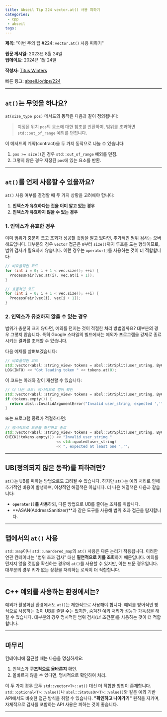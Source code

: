 ```yaml
---
title: Abseil Tip 224 vector.at() 사용 피하기
categories:
 - cpp
 - abseil
tags:
---
```



**제목:** "이번 주의 팁 #224: `vector.at()` 사용 피하기"  

**원문 게시일:** 2023년 8월 24일  
**업데이트:** 2024년 1월 24일  

**작성자:** [Titus Winters](mailto:titus@cs.ucr.edu)  

빠른 링크: [abseil.io/tips/224](https://abseil.io/tips/224)  

---

## **`at()`는 무엇을 하나요?**

`at(size_type pos)` 메서드의 동작은 다음과 같이 정의됩니다:

> 지정된 위치 `pos`의 요소에 대한 참조를 반환하며, 범위를 초과하면 `std::out_of_range` 예외를 던집니다.

이 메서드의 계약(contract)을 두 가지 동작으로 나눌 수 있습니다:
1. `pos >= size()`인 경우 `std::out_of_range` 예외를 던짐.
2. 그렇지 않은 경우 지정된 `pos`에 있는 요소를 반환.

---

## **`at()`를 언제 사용할 수 있을까요?**

`at()` 사용 여부를 결정할 때 두 가지 상황을 고려해야 합니다:
1. **인덱스가 유효하다는 것을 이미 알고 있는 경우**  
2. **인덱스가 유효하지 않을 수 있는 경우**

### **1. 인덱스가 유효한 경우**
이미 범위가 충분히 크고 조회가 성공할 것임을 알고 있다면, 추가적인 범위 검사는 오버헤드입니다. 대부분의 경우 `vector` 접근은 `0`부터 `size()`까지 루프를 도는 형태이므로, 범위 검사가 필요하지 않습니다. 이런 경우는 `operator[]`를 사용하는 것이 더 적합합니다:

```cpp
// 비효율적인 코드
for (int i = 0; i + 1 < vec.size(); ++i) {
  ProcessPair(vec.at(i), vec.at(i + 1));
}

// 효율적인 코드
for (int i = 0; i + 1 < vec.size(); ++i) {
  ProcessPair(vec[i], vec[i + 1]);
}
```

### **2. 인덱스가 유효하지 않을 수 있는 경우**
범위가 충분히 크지 않다면, 예외를 던지는 것이 적절한 처리 방법일까요? 대부분의 경우 그렇지 않습니다. 특히 Google 스타일의 빌드에서는 예외가 프로그램을 강제로 종료시키는 결과를 초래할 수 있습니다.

다음 예제를 살펴보겠습니다:

```cpp
// 비효율적인 코드
std::vector<absl::string_view> tokens = absl::StrSplit(user_string, ByChar(','));
LOG(INFO) << "Got leading token " << tokens.at(0);
```

이 코드는 아래와 같이 개선할 수 있습니다:

```cpp
// 더 나은 코드: 명시적으로 범위 확인
std::vector<absl::string_view> tokens = absl::StrSplit(user_string, ByChar(','));
if (tokens.empty()) {
  return absl::InvalidArgumentError("Invalid user_string, expected ','");
}
```

또는 프로그램 종료가 적절하다면:

```cpp
// 명시적으로 오류를 확인하고 종료
std::vector<absl::string_view> tokens = absl::StrSplit(user_string, ByChar(','));
CHECK(!tokens.empty()) << "Invalid user_string "
                       << std::quoted(user_string)
                       << ", expected at least one ','";
```

---

## **UB(정의되지 않은 동작)를 피하려면?**

`at()`는 UB를 피하는 방법으로도 고려될 수 있습니다. 하지만 `at()`는 예외 처리로 인해 추가적인 비용이 발생하며, 이상적인 해결책은 아닙니다. 더 나은 해결책은 다음과 같습니다:

- **`operator[]`를 사용**하되, 다른 방법으로 UB를 줄이는 조치를 취합니다.  
- **ASAN(AddressSanitizer)**과 같은 도구를 사용해 범위 초과 접근을 탐지합니다.  

---

## **맵에서의 `at()` 사용**

`std::map`이나 `std::unordered_map`의 `at()` 사용은 다른 논리가 적용됩니다. 이러한 연관 컨테이너는 "범위 초과 검사" 대신 **필연적으로 키를 조회**하기 때문입니다. 예외를 던지지 않을 것임을 확신하는 경우에 `at()`를 사용할 수 있지만, 이는 드문 경우입니다. 대부분의 경우 키가 없는 상황을 처리하는 로직이 더 적합합니다.

---

## **C++ 예외를 사용하는 환경에서는?**

예외가 활성화된 환경에서도 `at()`는 제한적으로 사용해야 합니다. 예외를 방어적인 방식으로 사용하는 것이 UB를 줄일 수는 있지만, 숨겨진 예외 처리가 성능과 가독성을 해칠 수 있습니다. 대부분의 경우 명시적인 범위 검사(`if` 조건문)를 사용하는 것이 더 적합합니다.

---

## **마무리**

컨테이너에 접근할 때는 다음을 명심하세요:
1. 인덱스가 **구조적으로 올바른지** 확인.  
2. 올바르지 않을 수 있다면, 명시적으로 확인하여 처리.  

이 두 가지 경우 모두 `std::vector<T>::at()` 대신 더 적합한 방법이 존재합니다. `std::optional<T>::value()`나 `absl::StatusOr<T>::value()`와 같은 예외 기반 API에서도 비슷한 접근 방식을 취할 수 있습니다. **"확인하고 나아가기"** 원칙을 지키며, 자체적으로 검사를 포함하는 API 사용은 피하는 것이 좋습니다.  

--- 

[asan]: https://github.com/google/sanitizers/wiki/AddressSanitizer